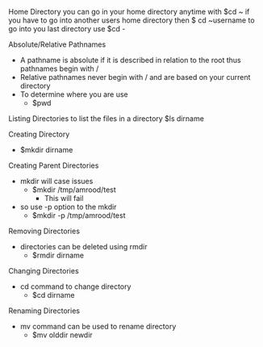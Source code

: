 Home Directory 
	you can go in your home directory anytime with 
		$cd ~
	if you have to go into another users home directory then 
		$ cd ~username 
	to go into you last directory use 
		$cd -

Absolute/Relative Pathnames 
 - A pathname is absolute if it is described in relation to the root thus pathnames begin with /
 - Relative pathnames never begin with  / and are based on your current directory 
 - To determine where you are use 
	 - $pwd 

Listing Directories 
	to list the files in a directory 
		$ls dirname 

Creating Directory 
 - $mkdir dirname 

Creating Parent Directories 
 - mkdir will case issues
	 - $mkdir /tmp/amrood/test
		 - This will fail
- so use -p option to the mkdir
	- $mkdir -p /tmp/amrood/test 

Removing Directories 
 - directories can be deleted using rmdir
	 - $rmdir dirname 

Changing Directories 
 - cd command to change directory 
	- $cd dirname 

Renaming Directories 
 - mv command can be used to rename directory 
	 - $mv olddir newdir

